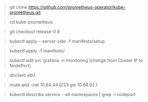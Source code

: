 > git clone https://github.com/prometheus-operator/kube-prometheus.git

> cd kube-prometheus

> git checkout release-0.9

> kubectl apply --server-side -f manifests/setup

> kubectl apply -f manifests/

> kubectl edit svc grafana -n monitoring (change from Cluster IP to NodePort)

> dhclient eth1

> route add -net 10.64.44.0/23 gw 10.64.92.1

> kubectl describe service --all-namespaces | grep -i nodeport



